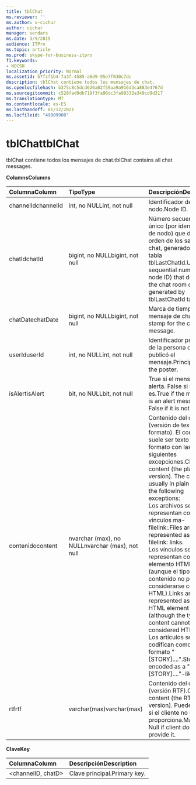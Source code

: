 ```yaml
---
title: tblChat
ms.reviewer: ''
ms.author: v-cichur
author: cichur
manager: serdars
ms.date: 3/9/2015
audience: ITPro
ms.topic: article
ms.prod: skype-for-business-itpro
f1.keywords:
- NOCSH
localization_priority: Normal
ms.assetid: b7fcf1b4-7a3f-4585-a6d9-95e7f030c7dc
description: tblChat contiene todos los mensajes de chat.
ms.openlocfilehash: b375c8c5dcd626a02f59aa9a916d3ca883e4767d
ms.sourcegitcommit: c528fad9db719f3fa96dc3fa99332a349cd9d317
ms.translationtype: MT
ms.contentlocale: es-ES
ms.lasthandoff: 01/12/2021
ms.locfileid: "49809900"
---
```

# <a name="tblchat"></a><span data-ttu-id="76dba-103">tblChat</span><span class="sxs-lookup"><span data-stu-id="76dba-103">tblChat</span></span>
 
<span data-ttu-id="76dba-104">tblChat contiene todos los mensajes de chat.</span><span class="sxs-lookup"><span data-stu-id="76dba-104">tblChat contains all chat messages.</span></span>
  
<span data-ttu-id="76dba-105">**Columns**</span><span class="sxs-lookup"><span data-stu-id="76dba-105">**Columns**</span></span>

|<span data-ttu-id="76dba-106">**Columna**</span><span class="sxs-lookup"><span data-stu-id="76dba-106">**Column**</span></span>|<span data-ttu-id="76dba-107">**Tipo**</span><span class="sxs-lookup"><span data-stu-id="76dba-107">**Type**</span></span>|<span data-ttu-id="76dba-108">**Descripción**</span><span class="sxs-lookup"><span data-stu-id="76dba-108">**Description**</span></span>|
|:-----|:-----|:-----|
|<span data-ttu-id="76dba-109">channelId</span><span class="sxs-lookup"><span data-stu-id="76dba-109">channelId</span></span>  <br/> |<span data-ttu-id="76dba-110">int, no NULL</span><span class="sxs-lookup"><span data-stu-id="76dba-110">int, not null</span></span>  <br/> |<span data-ttu-id="76dba-111">Identificador del nodo.</span><span class="sxs-lookup"><span data-stu-id="76dba-111">Node ID.</span></span>  <br/> |
|<span data-ttu-id="76dba-112">chatId</span><span class="sxs-lookup"><span data-stu-id="76dba-112">chatId</span></span>  <br/> |<span data-ttu-id="76dba-113">bigint, no NULL</span><span class="sxs-lookup"><span data-stu-id="76dba-113">bigint, not null</span></span>  <br/> |<span data-ttu-id="76dba-114">Número secuencial único (por identificador de nodo) que define el orden de los salones de chat, generado por la tabla tblLastChatId.</span><span class="sxs-lookup"><span data-stu-id="76dba-114">Unique sequential number (per node ID) that defines the chat room order, generated by tblLastChatId table.</span></span>  <br/> |
|<span data-ttu-id="76dba-115">chatDate</span><span class="sxs-lookup"><span data-stu-id="76dba-115">chatDate</span></span>  <br/> |<span data-ttu-id="76dba-116">bigint, no NULL</span><span class="sxs-lookup"><span data-stu-id="76dba-116">bigint, not null</span></span>  <br/> |<span data-ttu-id="76dba-117">Marca de tiempo del mensaje de chat.</span><span class="sxs-lookup"><span data-stu-id="76dba-117">Time stamp for the chat message.</span></span>  <br/> |
|<span data-ttu-id="76dba-118">userId</span><span class="sxs-lookup"><span data-stu-id="76dba-118">userId</span></span>  <br/> |<span data-ttu-id="76dba-119">int, no NULL</span><span class="sxs-lookup"><span data-stu-id="76dba-119">int, not null</span></span>  <br/> |<span data-ttu-id="76dba-120">Identificador principal de la persona que publicó el mensaje.</span><span class="sxs-lookup"><span data-stu-id="76dba-120">Principal ID of the poster.</span></span>  <br/> |
|<span data-ttu-id="76dba-121">isAlert</span><span class="sxs-lookup"><span data-stu-id="76dba-121">isAlert</span></span>  <br/> |<span data-ttu-id="76dba-122">bit, no NULL</span><span class="sxs-lookup"><span data-stu-id="76dba-122">bit, not null</span></span>  <br/> |<span data-ttu-id="76dba-p101">True si el mensaje es de alerta. False si no lo es.</span><span class="sxs-lookup"><span data-stu-id="76dba-p101">True if the message is an alert message. False if it is not.</span></span>  <br/> |
|<span data-ttu-id="76dba-125">contenido</span><span class="sxs-lookup"><span data-stu-id="76dba-125">content</span></span>  <br/> |<span data-ttu-id="76dba-126">nvarchar (max), no NULL</span><span class="sxs-lookup"><span data-stu-id="76dba-126">nvarchar (max), not null</span></span>  <br/> | <span data-ttu-id="76dba-p102">Contenido del chat (versión de texto sin formato). El contenido suele ser texto sin formato con las siguientes excepciones:</span><span class="sxs-lookup"><span data-stu-id="76dba-p102">Chat content (the plain text version). The content is usually in plain text with the following exceptions:</span></span> <br/>  <span data-ttu-id="76dba-129">Los archivos se representan como vínculos ma-filelink:.</span><span class="sxs-lookup"><span data-stu-id="76dba-129">Files are represented as ma-filelink: links.</span></span> <br/>  <span data-ttu-id="76dba-130">Los vínculos se representan como un elemento HTML (aunque el tipo de contenido no puede considerarse como HTML).</span><span class="sxs-lookup"><span data-stu-id="76dba-130">Links are represented as an HTML element (although the type of content cannot be considered HTML).</span></span> <br/>  <span data-ttu-id="76dba-131">Los artículos se codifican como un formato "[STORY]....".</span><span class="sxs-lookup"><span data-stu-id="76dba-131">Stories are encoded as a "[STORY]...."-like format.</span></span> <br/> |
|<span data-ttu-id="76dba-132">rtf</span><span class="sxs-lookup"><span data-stu-id="76dba-132">rtf</span></span>  <br/> |<span data-ttu-id="76dba-133">varchar(max)</span><span class="sxs-lookup"><span data-stu-id="76dba-133">varchar(max)</span></span>  <br/> |<span data-ttu-id="76dba-134">Contenido del chat (versión RTF).</span><span class="sxs-lookup"><span data-stu-id="76dba-134">Chat content (the RTF version).</span></span> <span data-ttu-id="76dba-135">Puede ser Null si el cliente no lo proporciona.</span><span class="sxs-lookup"><span data-stu-id="76dba-135">May be Null if client doesn't provide it.</span></span>  <br/> |
   
<span data-ttu-id="76dba-136">**Clave**</span><span class="sxs-lookup"><span data-stu-id="76dba-136">**Key**</span></span>

|<span data-ttu-id="76dba-137">**Columna**</span><span class="sxs-lookup"><span data-stu-id="76dba-137">**Column**</span></span>|<span data-ttu-id="76dba-138">**Descripción**</span><span class="sxs-lookup"><span data-stu-id="76dba-138">**Description**</span></span>|
|:-----|:-----|
|\<channelID, chatD\>  <br/> |<span data-ttu-id="76dba-139">Clave principal.</span><span class="sxs-lookup"><span data-stu-id="76dba-139">Primary key.</span></span>  <br/> |
   

